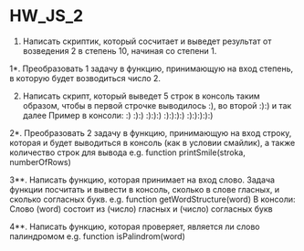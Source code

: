 # HW_JS_2

1. Написать скриптик, который сосчитает и выведет результат от возведения 2 в степень 10, начиная со степени 1.

1*. Преобразовать 1 задачу в функцию, принимающую на вход степень, в которую будет возводиться число 2.

2. Написать скрипт, который выведет 5 строк в консоль таким образом, чтобы в первой строчке выводилось :), во второй :):) и так далее
Пример в консоли:
:)
:):)
:):):)
:):):):)
:):):):):)

2*. Преобразовать 2 задачу в функцию, принимающую на вход строку, которая и будет выводиться в консоль (как в условии смайлик), а также количество строк для вывода e.g. function printSmile(stroka, numberOfRows)

3**.  Написать функцию, которая принимает на вход слово. Задача функции посчитать и вывести в консоль, сколько в слове гласных, и сколько согласных букв. 
e.g. function getWordStructure(word)
В консоли: 
Слово (word) состоит из  (число) гласных и (число) согласных букв

4**. Написать функцию, которая проверяет, является ли слово палиндромом
e.g. function isPalindrom(word)
